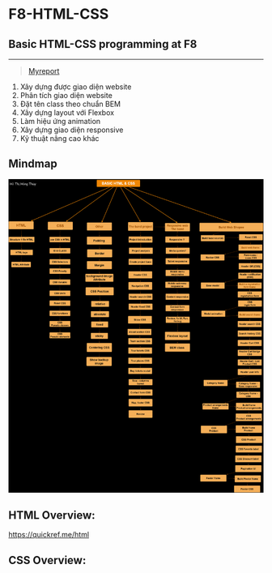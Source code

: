# F8-HTML-CSS
## Basic HTML-CSS programming at F8
***
>[Myreport](https://docs.google.com/document/d/17Dmw9fUJfpM4qIYk1pLFmWJRaSrR5O0e/edit#)

1. Xây dựng được giao diện website
2. Phân tích giao diện website
3. Đặt tên class theo chuẩn BEM
4. Xây dựng layout với Flexbox
5. Làm hiệu ứng animation
6. Xây dựng giao diện responsive
7. Kỹ thuật nâng cao khác
## Mindmap
![Mindmap](./HTML/Image/F8-Workflow.drawio.png)

## HTML Overview: 
https://quickref.me/html
## CSS Overview: 




